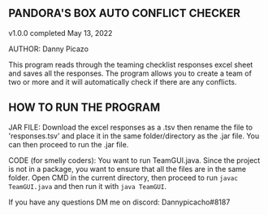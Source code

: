 PANDORA'S BOX AUTO CONFLICT CHECKER
------------------------------------
v1.0.0 completed May 13, 2022

AUTHOR: Danny Picazo

This program reads through the teaming checklist responses excel sheet and
saves all the responses. The program allows you to create a team of two or more
and it will automatically check if there are any conflicts. 

HOW TO RUN THE PROGRAM
-----------------------
JAR FILE: Download the excel responses as a .tsv then rename the file to 'responses.tsv' and
place it in the same folder/directory as the .jar file. You can then proceed to run the .jar file. 

CODE (for smelly coders): You want to run TeamGUI.java. Since the project is not in a package, you want
to ensure that all the files are in the same folder. Open CMD in the current directory, then proceed to run
`javac TeamGUI.java` and then run it with `java TeamGUI`.

If you have any questions DM me on discord: Dannypicacho#8187
